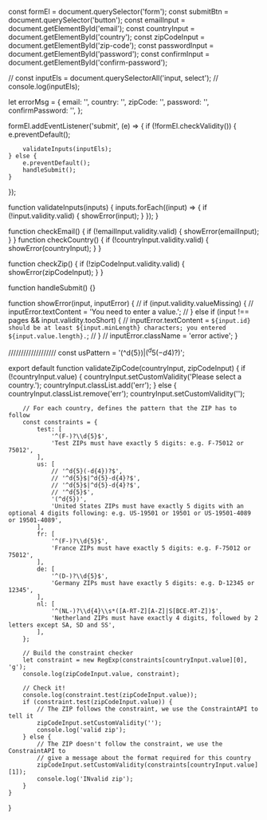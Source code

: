 const formEl = document.querySelector('form');
const submitBtn = document.querySelector('button');
const emailInput = document.getElementById('email');
const countryInput = document.getElementById('country');
const zipCodeInput = document.getElementById('zip-code');
const passwordInput = document.getElementById('password');
const confirmInput = document.getElementById('confirm-password');

// const inputEls = document.querySelectorAll('input, select');
// console.log(inputEls);

let errorMsg = {
email: '',
country: '',
zipCode: '',
password: '',
confirmPassword: '',
};

formEl.addEventListener('submit', (e) => {
if (!formEl.checkValidity()) {
e.preventDefault();

    	validateInputs(inputEls);
    } else {
    	e.preventDefault();
    	handleSubmit();
    }

});

function validateInputs(inputs) {
inputs.forEach((input) => {
if (!input.validity.valid) {
showError(input);
}
});
}

function checkEmail() {
if (!emailInput.validity.valid) {
showError(emailInput);
}
}
function checkCountry() {
if (!countryInput.validity.valid) {
showError(countryInput);
}
}

function checkZip() {
if (!zipCodeInput.validity.valid) {
showError(zipCodeInput);
}
}

function handleSubmit() {}

function showError(input, inputError) {
// if (input.validity.valueMissing) {
// inputError.textContent = 'You need to enter a value.';
// } else if (input !== pages && input.validity.tooShort) {
// inputError.textContent = `${input.id} should be at least ${input.minLength} characters; you entered ${input.value.length}.`;
// }
// inputError.className = 'error active';
}

///////////////////
const usPattern = '(^d{5}$)|(^d{5}(-d{4})?$)';

export default function validateZipCode(countryInput, zipCodeInput) {
if (!countryInput.value) {
countryInput.setCustomValidity('Please select a country.');
countryInput.classList.add('err');
} else {
countryInput.classList.remove('err');
countryInput.setCustomValidity('');

    	// For each country, defines the pattern that the ZIP has to follow
    	const constraints = {
    		test: [
    			'^(F-)?\\d{5}$',
    			'Test ZIPs must have exactly 5 digits: e.g. F-75012 or 75012',
    		],
    		us: [
    			// '^d{5}(-d{4})?$',
    			// '^d{5}$|^d{5}-d{4}?$',
    			// '^d{5}$|^d{5}-d{4}?$',
    			// '^d{5}$',
    			'(^d{5})',
    			'United States ZIPs must have exactly 5 digits with an optional 4 digits following: e.g. US-19501 or 19501 or US-19501-4089 or 19501-4089',
    		],
    		fr: [
    			'^(F-)?\\d{5}$',
    			'France ZIPs must have exactly 5 digits: e.g. F-75012 or 75012',
    		],
    		de: [
    			'^(D-)?\\d{5}$',
    			'Germany ZIPs must have exactly 5 digits: e.g. D-12345 or 12345',
    		],
    		nl: [
    			'^(NL-)?\\d{4}\\s*([A-RT-Z][A-Z]|S[BCE-RT-Z])$',
    			'Netherland ZIPs must have exactly 4 digits, followed by 2 letters except SA, SD and SS',
    		],
    	};

    	// Build the constraint checker
    	let constraint = new RegExp(constraints[countryInput.value][0], 'g');
    	console.log(zipCodeInput.value, constraint);

    	// Check it!
    	console.log(constraint.test(zipCodeInput.value));
    	if (constraint.test(zipCodeInput.value)) {
    		// The ZIP follows the constraint, we use the ConstraintAPI to tell it
    		zipCodeInput.setCustomValidity('');
    		console.log('valid zip');
    	} else {
    		// The ZIP doesn't follow the constraint, we use the ConstraintAPI to
    		// give a message about the format required for this country
    		zipCodeInput.setCustomValidity(constraints[countryInput.value][1]);
    		console.log('INvalid zip');
    	}
    }

}
